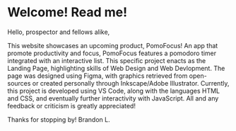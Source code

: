# Welcome! Read me!

Hello, prospector and fellows alike,

This website showcases an upcoming product, PomoFocus! An app that promote productivity and focus, 
PomoFocus features a pomodoro timer integrated with an interactive list.
This specific project enacts as the Landing Page, highlighting skills of Web Design and Web Devlopment.
The page was designed using Figma, with graphics retrieved from open-sources or created personally through Inkscape/Adobe Illustrator.
Currently, this project is developed using VS Code, along with the languages HTML and CSS, and eventually further interactivity with JavaScript.
All and any feedback or criticism is greatly appreciated!

Thanks for stopping by!
Brandon L.
